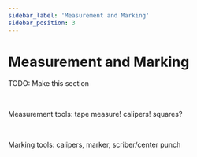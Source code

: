 ```yaml
---
sidebar_label: 'Measurement and Marking'
sidebar_position: 3
---
```


# Measurement and Marking

TODO: Make this section

<br/>

Measurement tools: tape measure! calipers! squares?

<br/>

Marking tools: calipers, marker, scriber/center punch